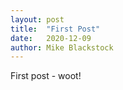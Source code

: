 ```yaml
---
layout: post
title:  "First Post"
date:   2020-12-09
author: Mike Blackstock
---
```

First post - woot!